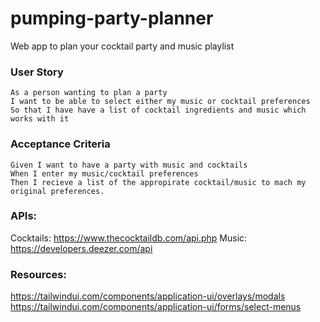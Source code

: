 # pumping-party-planner
Web app to plan your cocktail party and music playlist

### User Story
```
As a person wanting to plan a party
I want to be able to select either my music or cocktail preferences
So that I have have a list of cocktail ingredients and music which works with it
```

### Acceptance Criteria
```
Given I want to have a party with music and cocktails
When I enter my music/cocktail preferences
Then I recieve a list of the appropirate cocktail/music to mach my original preferences. 
```

### APIs:
Cocktails: https://www.thecocktaildb.com/api.php
Music: https://developers.deezer.com/api

### Resources:
https://tailwindui.com/components/application-ui/overlays/modals
https://tailwindui.com/components/application-ui/forms/select-menus
